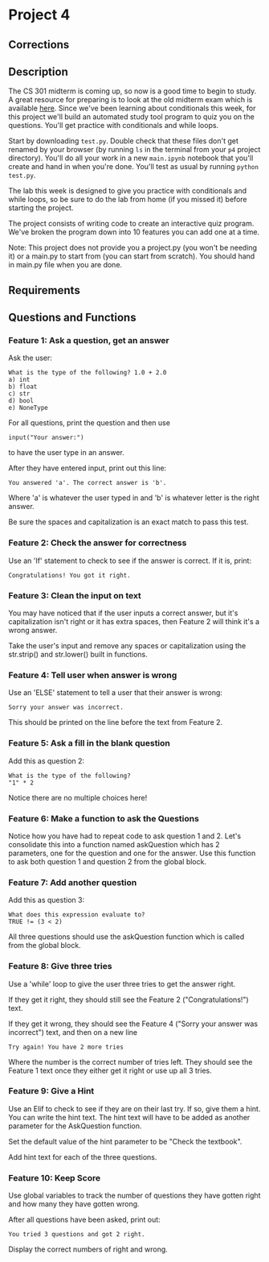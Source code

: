 # Project 4

## Corrections

## Description

The CS 301 midterm is coming up, so now is a good time to begin to study. A great resource for preparing is to look at the old midterm exam which is available [here](https://github.com/tylerharter/caraza-harter-com/tree/master/tyler/cs301/spring19/materials/old-exams). Since we've been learning about conditionals this week, for this project we'll build an automated study tool program to quiz you on the questions. You'll get practice with conditionals and while loops.

Start by downloading `test.py`. Double check that these files don't get renamed by your browser (by running `ls` in the terminal from your `p4` project directory). You'll do all your work in a new `main.ipynb` notebook that you'll create and hand in when you're done.  You'll test as usual by running `python test.py`.

The lab this week is designed to give you practice with conditionals and while loops, so be sure to do the lab from home (if you missed it) before starting the project.

The project consists of writing code to create an interactive quiz program. We've broken the program down into 10 features you can add one at a time.

Note: This project does not provide you a project.py (you won't be needing it) or a main.py to start from (you can start from scratch). You should hand in main.py file when you are done.


## Requirements

## Questions and Functions

### Feature 1: Ask a question, get an answer

Ask the user:

```
What is the type of the following? 1.0 + 2.0
a) int
b) float
c) str
d) bool
e) NoneType
```
For all questions, print the question and then use

```
input("Your answer:")
```
to have the user type in an answer.

After they have entered input, print out this line:
```
You answered 'a'. The correct answer is 'b'.
```
Where 'a' is whatever the user typed in and 'b' is whatever letter is the right answer.

Be sure the spaces and capitalization is an exact match to pass this test.

### Feature 2: Check the answer for correctness
Use an 'If' statement to check to see if the answer is correct. If it is, print:
```
Congratulations! You got it right.
```

### Feature 3: Clean the input on text
You may have noticed that if the user inputs a correct answer, but it's capitalization isn't right or it has extra spaces, then Feature 2 will think it's a wrong answer.

Take the user's input and remove any spaces or capitalization using the str.strip() and str.lower() built in functions.

### Feature 4: Tell user when answer is wrong

Use an 'ELSE' statement to tell a user that their answer is wrong:

```
Sorry your answer was incorrect.
```
This should be printed on the line before the text from Feature 2.

### Feature 5: Ask a fill in the blank question
Add this as question 2:

```
What is the type of the following?
"1" * 2
```
Notice there are no multiple choices here!

### Feature 6: Make a function to ask the Questions

Notice how you have had to repeat code to ask question 1 and 2. Let's consolidate this into a function named askQuestion which has 2 parameters, one for the question and one for the answer. Use this function to ask both question 1 and question 2 from the global block.

### Feature 7: Add another question

Add this as question 3:

```
What does this expression evaluate to?
TRUE != (3 < 2)
```
All three questions should use the askQuestion function which is called from the global block.

### Feature 8: Give three tries

Use a 'while' loop to give the user three tries to get the answer right.

If they get it right, they should still see the Feature 2 ("Congratulations!") text.

If they get it wrong, they should see the Feature 4 ("Sorry your answer was incorrect") text, and then on a new line
```
Try again! You have 2 more tries
```
Where the number is the correct number of tries left. They should see the Feature 1 text once they either get it right or use up all 3 tries.

### Feature 9: Give a Hint

Use an Elif to check to see if they are on their last try. If so, give them a hint. You can write the hint text. The hint text will have to be added as another parameter for the AskQuestion function.

Set the default value of the hint parameter to be "Check the textbook".

Add hint text for each of the three questions.

### Feature 10: Keep Score

Use global variables to track the number of questions they have gotten right and how many they have gotten wrong.

After all questions have been asked, print out:
```
You tried 3 questions and got 2 right.
```
Display the correct numbers of right and wrong.
